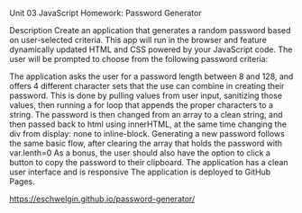 Unit 03 JavaScript Homework: Password Generator

Description
Create an application that generates a random password based on user-selected criteria. This app will run in the browser and feature dynamically updated HTML and CSS powered by your JavaScript code.
The user will be prompted to choose from the following password criteria:

The application asks the user for a password length between 8 and 128, and offers 4 different character sets that the use can combine in creating their password. 
This is done by pulling values from user input, sanitizing those values, then running a for loop that appends the proper characters to a string. The password is then changed from an array to a clean string, and then passed back to html using innerHTML, at the same time changing the div from display: none to inline-block. Generating a new password follows the same basic flow, after clearing the array that holds the password with var.lenth=0
As a bonus, the user should also have the option to click a button to copy the password to their clipboard.
The application has a clean user interface and is responsive
The application is deployed to GitHub Pages.


https://eschwelgin.github.io/password-generator/